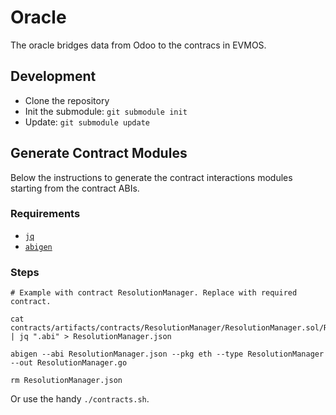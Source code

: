 # Oracle

The oracle bridges data from Odoo to the contracs in EVMOS.

## Development

- Clone the repository
- Init the submodule: `git submodule init`
- Update: `git submodule update`

## Generate Contract Modules
Below the instructions to generate the contract interactions modules starting from the contract ABIs.

### Requirements

- [`jq`](https://stedolan.github.io/jq/)
- [`abigen`](https://geth.ethereum.org/docs/dapp/native-bindings)

### Steps
```
# Example with contract ResolutionManager. Replace with required contract.

cat contracts/artifacts/contracts/ResolutionManager/ResolutionManager.sol/ResolutionManager.json | jq ".abi" > ResolutionManager.json

abigen --abi ResolutionManager.json --pkg eth --type ResolutionManager --out ResolutionManager.go

rm ResolutionManager.json
```

Or use the handy `./contracts.sh`.

